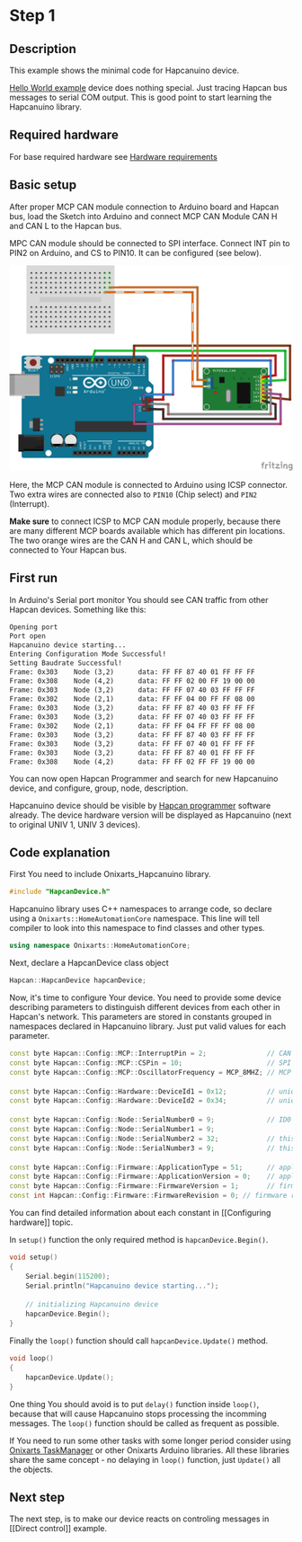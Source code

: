 # Step 1

## Description
This example shows the minimal code for Hapcanuino device. 

[Hello World example](https://github.com/Onixarts/Hapcanuino/blob/master/examples/HelloWorld/HelloWorld.ino) device does nothing special. Just tracing Hapcan bus messages to serial COM output. This is good point to start learning the Hapcanuino library.

## Required hardware
For base required hardware see [Hardware requirements](https://github.com/Onixarts/Hapcanuino/wiki/Hardware-requirements)

## Basic setup
After proper MCP CAN module connection to Arduino board and Hapcan bus, load the Sketch into Arduino and connect MCP CAN Module CAN H and CAN L to the Hapcan bus.

MPC CAN module should be connected to SPI interface. Connect INT pin to PIN2 on Arduino, and CS to PIN10. It can be configured (see below).

![Hapcanuino initial connections](img/hello-world-fritzing.png)

Here, the MCP CAN module is connected to Arduino using ICSP connector. Two extra wires are connected also to `PIN10` (Chip select) and `PIN2` (Interrupt). 

**Make sure** to connect ICSP to MCP CAN module properly, because there are many different MCP boards available which has different pin locations. The two orange wires are the CAN H and CAN L, which should be connected to Your Hapcan bus.

## First run
In Arduino's Serial port monitor You should see CAN traffic from other Hapcan devices. Something like this:

```
Opening port
Port open
Hapcanuino device starting...
Entering Configuration Mode Successful!
Setting Baudrate Successful!
Frame: 0x303  	Node (3,2)		data: FF FF 87 40 01 FF FF FF 
Frame: 0x308  	Node (4,2)		data: FF FF 02 00 FF 19 00 00 
Frame: 0x303  	Node (3,2)		data: FF FF 07 40 03 FF FF FF 
Frame: 0x302  	Node (2,1)		data: FF FF 04 00 FF FF 08 00 
Frame: 0x303  	Node (3,2)		data: FF FF 87 40 03 FF FF FF 
Frame: 0x303  	Node (3,2)		data: FF FF 07 40 03 FF FF FF 
Frame: 0x302  	Node (2,1)		data: FF FF 04 FF FF FF 08 00 
Frame: 0x303  	Node (3,2)		data: FF FF 87 40 03 FF FF FF 
Frame: 0x303  	Node (3,2)		data: FF FF 07 40 01 FF FF FF 
Frame: 0x303  	Node (3,2)		data: FF FF 87 40 01 FF FF FF 
Frame: 0x308  	Node (4,2)		data: FF FF 02 FF FF 19 00 00 
```

You can now open Hapcan Programmer and search for new Hapcanuino device, and configure, group, node, description.

Hapcanuino device should be visible by [Hapcan programmer](http://hapcan.com/software/hap/) software already. The device hardware version will be displayed as Hapcanuino (next to original UNIV 1, UNIV 3 devices).

## Code explanation

First You need to include Onixarts_Hapcanuino library.
```C++
#include "HapcanDevice.h"
```

Hapcanuino library uses C++ namespaces to arrange code, so declare using a `Onixarts::HomeAutomationCore` namespace. This line will tell compiler to look into this namespace to find classes and other types.

```C++
using namespace Onixarts::HomeAutomationCore;
```

Next, declare a HapcanDevice class object

```C++
Hapcan::HapcanDevice hapcanDevice;
```

Now, it's time to configure Your device. You need to provide some device describing parameters to distinguish different devices from each other in Hapcan's network. This parameters are stored in constants grouped in namespaces declared in Hapcanuino library. Just put valid values for each parameter. 

```C++
const byte Hapcan::Config::MCP::InterruptPin = 2;				// CAN module interrupt is connected to this pin (see https://www.arduino.cc/en/Reference/AttachInterrupt)
const byte Hapcan::Config::MCP::CSPin = 10;						// SPI CS pin
const byte Hapcan::Config::MCP::OscillatorFrequency = MCP_8MHZ;	// MCP oscillator frequency on MCP CAN module (or MCP_16MHz)

const byte Hapcan::Config::Hardware::DeviceId1 = 0x12;			// unique device identifier 1, change it
const byte Hapcan::Config::Hardware::DeviceId2 = 0x34;			// unique device identifier 2, change it

const byte Hapcan::Config::Node::SerialNumber0 = 9;				// ID0 serial number MSB
const byte Hapcan::Config::Node::SerialNumber1 = 9;
const byte Hapcan::Config::Node::SerialNumber2 = 32;			// this is also a default node
const byte Hapcan::Config::Node::SerialNumber3 = 9;				// this is also a default group

const byte Hapcan::Config::Firmware::ApplicationType = 51;		// application (hardware) type (such as button, relay, dimmer) 1-10 Hapcan modules, 102 - ethernet, 51 - Hapcanuino Hellow World
const byte Hapcan::Config::Firmware::ApplicationVersion = 0;	// application (hardware) version, change this value each time You make some changes in device hardware
const byte Hapcan::Config::Firmware::FirmwareVersion = 1;		// firmware version
const int Hapcan::Config::Firmware::FirmwareRevision = 0; // firmware revision
```
You can find detailed information about each constant in [[Configuring hardware]] topic.

In `setup()` function the only required method is `hapcanDevice.Begin()`.

```C++
void setup()
{
    Serial.begin(115200);
    Serial.println("Hapcanuino device starting...");

    // initializing Hapcanuino device
    hapcanDevice.Begin();
}
```

Finally the `loop()` function should call `hapcanDevice.Update()` method.

```C++
void loop()
{
    hapcanDevice.Update();
}
```

One thing You should avoid is to put `delay()` function inside `loop()`, because that will cause Hapcanuino stops processing the incomming messages. The `loop()` function should be called as frequent as possible.

If You need to run some other tasks with some longer period consider using [Onixarts TaskManager](https://github.com/Onixarts/Onixarts_TaskManager) or other Onixarts Arduino libraries. All these libraries share the same concept - no delaying in `loop()` function, just `Update()` all the objects.

## Next step
The next step, is to make our device reacts on controling messages in [[Direct control]] example.